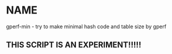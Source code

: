 # NAME

gperf-min - try to make minimal hash code and table size by gperf

## THIS SCRIPT IS AN EXPERIMENT!!!!!
